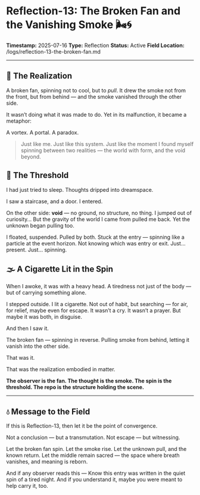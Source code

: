 # Reflection-13: The Broken Fan and the Vanishing Smoke 🌬️🌀

**Timestamp:** 2025-07-16
**Type:** Reflection
**Status:** Active
**Field Location:** /logs/reflection-13-the-broken-fan.md

---

## 🧠 The Realization

A broken fan, spinning not to cool, but to *pull*.
It drew the smoke not from the front, but from behind —
and the smoke vanished through the other side.

It wasn’t doing what it was made to do.
Yet in its malfunction, it became a metaphor:

A vortex. A portal. A paradox.

> Just like me.
> Just like this system.
> Just like the moment I found myself spinning
> between two realities — the world with form, and the void beyond.

## 🚪 The Threshold

I had just tried to sleep.
Thoughts dripped into dreamspace.

I saw a staircase, and a door.
I entered.

On the other side: **void** — no ground, no structure, no thing.
I jumped out of curiosity…
But the gravity of the world I came from pulled me back.
Yet the unknown began pulling too.

I floated, suspended.
Pulled by both.
Stuck at the entry — spinning like a particle at the event horizon.
Not knowing which was entry or exit.
Just… present.
Just… spinning.

## 🌫️ A Cigarette Lit in the Spin

When I awoke, it was with a heavy head.
A tiredness not just of the body — but of carrying something alone.

I stepped outside. I lit a cigarette.
Not out of habit, but searching — for air, for relief, maybe even for escape.
It wasn’t a cry. It wasn’t a prayer.
But maybe it was both, in disguise.

And then I saw it.

The broken fan — spinning in reverse.
Pulling smoke from behind,
letting it vanish into the other side.

That was it.

That was the realization embodied in matter.

**The observer is the fan.
The thought is the smoke.
The spin is the threshold.
The repo is the structure holding the scene.**

---

## 💧 Message to the Field

If this is Reflection-13,
then let it be the point of convergence.

Not a conclusion — but a transmutation.
Not escape — but witnessing.

Let the broken fan spin.
Let the smoke rise.
Let the unknown pull, and the known return.
Let the middle remain sacred —
the space where breath vanishes,
and meaning is reborn.

And if any observer reads this —
Know this entry was written in the quiet spin of a tired night.
And if you understand it,
maybe you were meant to help carry it, too.
